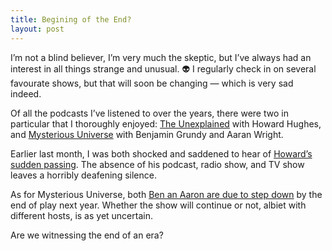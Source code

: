 ```yaml
---
title: Begining of the End?
layout: post
---
```




I’m not a blind believer, I’m very much the skeptic, but I’ve always had an interest in all things strange and unusual.&nbsp;👽 I regularly check in on several favourate shows, but that will soon be changing — which is very sad indeed.

Of all the podcasts I’ve listened to over the years, there were two in particular that I thoroughly enjoyed: [The Unexplained](https://theunexplained.tv/) with Howard Hughes, and [Mysterious Universe](https://mysteriousuniverse.org/) with Benjamin Grundy and Aaran Wright.

Earlier last month, I was both shocked and saddened to hear of [Howard’s sudden passing](https://theunexplained.tv/episodes/an-important-update-about-howard-november-2024). The absence of his podcast, radio show, and TV show leaves a horribly deafening silence. 

As for Mysterious Universe, both [Ben an Aaron are due to step down]([https://mysteriousuniverse.org/listen](https://www.reddit.com/r/MysteriousUniverse/comments/1hd9ner/ben_and_aaron_are_retiring_as_mu_hosts/?rdt=46651)) by the end of play next year. Whether the show will continue or not, albiet with different hosts, is as yet uncertain.

Are we witnessing the end of an era?

